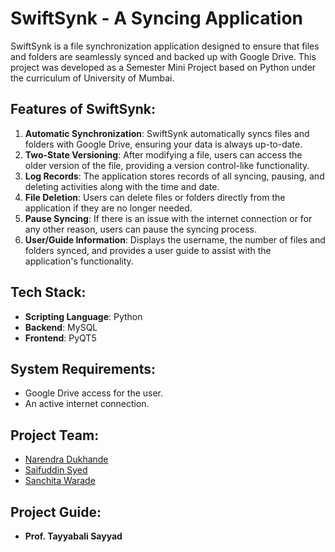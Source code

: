 # SwiftSynk - A Syncing Application

SwiftSynk is a file synchronization application designed to ensure that files and folders are seamlessly synced and backed up with Google Drive. This project was developed as a Semester Mini Project based on Python under the curriculum of University of Mumbai.

## Features of SwiftSynk:

1. **Automatic Synchronization**: SwiftSynk automatically syncs files and folders with Google Drive, ensuring your data is always up-to-date.
2. **Two-State Versioning**: After modifying a file, users can access the older version of the file, providing a version control-like functionality.
3. **Log Records**: The application stores records of all syncing, pausing, and deleting activities along with the time and date.
4. **File Deletion**: Users can delete files or folders directly from the application if they are no longer needed.
5. **Pause Syncing**: If there is an issue with the internet connection or for any other reason, users can pause the syncing process.
6. **User/Guide Information**: Displays the username, the number of files and folders synced, and provides a user guide to assist with the application's functionality.

## Tech Stack:
- **Scripting Language**: Python
- **Backend**: MySQL
- **Frontend**: PyQT5

## System Requirements:
- Google Drive access for the user.
- An active internet connection.

## Project Team:
- [Narendra Dukhande](https://github.com/narendra3003)
- [Saifuddin Syed](https://github.com/saifuddin-syed)
- [Sanchita Warade](https://github.com/sanchitavarade)

## Project Guide:
- **Prof. Tayyabali Sayyad**
